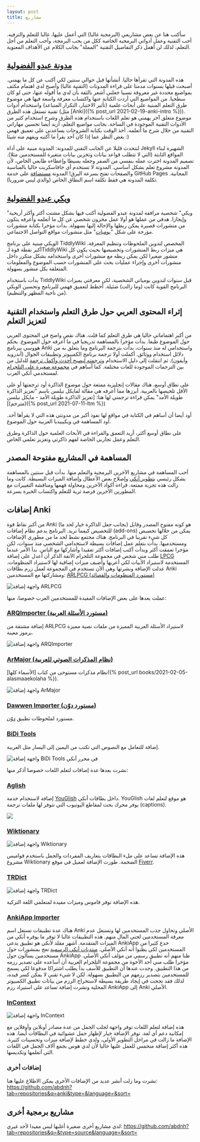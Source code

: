 ```yaml
---
layout: post
title: مشاريع
---
```


سأكتب هنا عن بعض مشاريعي (البرمجية غالبا) التي أعمل عليها، غالبا للتعلم والترفيه.
أحب التقنية وعمل أدواتي البرمجية الخاصة ككل من يحب البرمجة، وأحب التعلم من أجل التعلم،
لذلك لن أهمل ذكر التفاصيل التقنية "المملة" بجانب الكلام عن الأهداف المعنوية.

## [مدونة عبدو الفضولية](/)

هذه المدونة التي تقرأها حاليا. أنشأتها قبل حوالي سنتين لكي أكتب عن كل ما يهمني.
أصبحت قبلها بسنوات مدمنا على قراءة المدونات (التقنية غالبا) وأصبح لدي اهتمام مكثف
بمواضيع محددة غير معروفة نسبيا جعلني أشعر بالثقة بأن لدي ما أقوله عنها، حتى لو كان سطحيا.
من المواضيع التي أردت الكتابة عنها واكتساب معرفة واسعة فيها هي موضوع طرق التعلم المبنية على أبحاث علمية (تأثير الاختبار، التكرار المتباعد)
واستخدام أدوات تقنية تستغل هذه الطرق (مثل [Anki]({% post_url 2021-02-19-anki-intro %})).
موضوع متعلق آخر يهمني هو تعلم اللغات باستخدام هذه الطرق وشرح استخدام كثير من الأدوات التقنية الموجودة في الساحة.
بجانب مواضيع التعلم، أريد أيضا تحسين مهاراتي التقنية من خلال شرح ما أتعلمه.
أخذ الوقت بكتابة الشروحات يساعدني على تعميق فهمي بغض النظر عما إذا كان أحد يقرأ ما أكتبه ويفهم منه شيئا :)

لنتحدث قليلا عن الجانب التقني للمدونة: المدونة مبنية على أداة Jekyll الشهيرة لبناء المواقع الثابتة
(التي لا تتطلب قواعد بيانات وتخزين بيانات متغيرة للمستخدمين مثلا).
تصميم المدونة اخترت عمله بنفسي من الصفر وجعله بسيطا وإعطاءه طابعي الخاص، لأن المدونة
مشروع تعلم بشكل أساسي. المدونة لا تستخدم أي جافاسكربت حاليا بالمناسبة والصفحات تفتح بسرعة البرق!
المدونة [مستضافة](https://github.com/abdnh/abdnh.github.io/) على خدمة GitHub Pages المجانية.
تكلفة المدونة هي فقط تكلفة اسم النطاق الخاص (والذي ليس ضروريا).

## [ويكي عبدو الفضولية](/curious)

"ويكي" شخصية مرافقة لمدونة عبدو الفضولية أكتب فيها بشكل مشتت أكثر وأكثر أريحية وإيجازا.
هدفي من عملها هو أولا عمل مخزون شخصي عن كل ما أتعلمه وأعرفه يتكون من منشورات قصيرة يمكن
ربطها والإحالة إليها بسهولة. بدأت مؤخرا بكتابة منشورات مؤرخة على شكل "[يوميات](/curious/#%D9%8A%D9%88%D9%85%D9%8A%D8%A7%D8%AA%20%D9%81%D8%B6%D9%88%D9%84%D9%8A)"
مثل منشورات مواقع التواصل الاجتماعي.

الويكي مبنية على برنامج TiddlyWiki المخصص لتدوين الملحوظات وتنظيم المعرفة.
أكبر نقطة قوة لـTiddlyWiki هي ميزات ربط المنشورات وتخصيصها بحيث يكون كل منشور صغيرا لكن يمكن ربطه
مع منشورات أخرى واستخدامه بشكل متكرر داخل منشورات أخرى وإجراء عمليات بحث على المنشورات حسب الموضوع
والمعلومات المتعلقة بكل منشور بسهولة.

بدأت باستخدام TiddlyWiki قبل سنوات لتدوين يومياتي الشخصية، لكن معرفتي بميزات البرنامج القوية كانت (وما زالت) ضئيلة.
أخطط لتعميق فهمي للبرنامج وتحسين الويكي (من ناحية المظهر والتنظيم).

## إثراء المحتوى العربي حول طرق التعلم واستخدام التقنية لتعزيز التعلم

من أكبر اهتماماتي حاليا هي طرق التعلم كما قلت. هناك نقص واضح في المحتوى العربي حول الموضوع طبعا.
بدأت مؤخرا بالمساهمة تدريجيا في ما أعرفه حول الموضوع. بحكم هووسي ببرنامج Anki واستخدامي له منذ سنوات،
بدأت بترجمة البرنامج وما يتعلق به من دلائل استخدام ووثائق. أكملت أولا ترجمة برنامج الكمبيوتر وتطبيقات الجوال (أندرويد وأيفون).
ثم انتقلت إلى دليل الاستخدام و[ترجمته ليصبح أحدث وأكمل ترجمة](https://github.com/abdnh/anki-manual/)
للدليل من بين الترجمات الموجودة للغات مختلفة.
كما أساهم في [مجموعة صغيرة على التلجرام](https://t.me/Ankiarabic_QA) لمستخدمي أنكي العرب.

على نطاق أوسع، هناك مقالات إنجليزية ممتعة حول موضوع الذاكرة أود ترجمتها أو على الأقل تلخيصها بالعربية.
أبرزها مما أعرفه هي مقالة لمايكل نيلسن باسم "تعزيز الذاكرة طويلة الأمد" يمكن قراءة ترجمتي لها هنا:
[تعزيز الذاكرة طويلة الأمد - مايكل نيلسن (مترجم)]({% post_url 2021-07-11-ltm %})

أود أيضا أن أساهم في الكتابة في مواقع لها نفوذ أكبر من مدونتي هذه التي لا يقرأها أحد. أود المساهمة في ويكيبيديا العربية حول الموضوع.

على نطاق أوسع أكثر، أريد التعمق والقراءة في الأبحاث العلمية حول الذاكرة وطرق التعلم وعمل تجاربي الخاصة لفهم ذاكرتي وتعزيز
تعلمي الخاص.

## المساهمة في المشاريع مفتوحة المصدر

أحب المساهمة في مشاريع الآخرين البرمجية والتعلم منها. بدأت قبل سنتين بالمساهمة بشكل رئيسي
[بتطوير أنكي](https://github.com/ankitects/anki) وإصلاح بعض الأعطال وإضافة الميزات البسيطة.
كانت وما زالت هذه تجربة ممتعة. قراءة أكواد الآخرين ومحاولة فهمها ومناقشة التغييرات مع المطورين الآخرين
فرصة ثرية للتعلم واكتساب الخبرة بسرعة.

## إضافات Anki

من أكبر نقاط قوة Anki (بجانب جعل الذاكرة خيار لحد ما) هو كونه مفتوح المصدر وقابل للتخصيص كيفما تريد.
البرنامج يدعم نظام إضافات (add-ons) يمكن من خلالها تخصيص كل شيء تقريبا في البرنامج.
هناك مجتمع نشط لحد ما من مطوري الإضافات ومستخدميها.
بدأت بتعلم عمل إضافات بسيطة لاستخدامي الشخصي منذ سنوات، لكن مؤخرا تعمقت أكثر وبدأت أكتب إضافات أكثر تعقيدا وأشاركها
مع الناس. بدأ الأمر عندما طلب مني شخص في مجموعة التلجرام الآنفة الذكر أن أعدل على إضافة [LPCG](https://ankiweb.net/shared/info/2084557901) المستخدمة لاستيراد الأبيات لكي أعربها وأضيف ميزات إضافية لها لاستيراد المنظومات.
عدلت الإضافة ونشرتها وهي الآن تستخدم في المجموعة لعمل زرم بطاقات Anki ومشاركتها مع المستخدمين:
[ARLPCG (مستورد المنظومات والقصائد)](https://ankiweb.net/shared/info/1642554134)

![واجهة إضافة ARLPCG](https://raw.githubusercontent.com/abdnh/AnkiLPCG/ar/shot1.png)

عملت بعدها على بعض الإضافات المفيدة للمستخدمين العرب خصوصا، منها:

### [ARQImporter (مستورد الأسئلة العربية)](https://ankiweb.net/shared/info/1299710950)

إضافة مشتقة من ARLPCG لاستيراد الأسئلة العربية المميزة من ملفات نصية مميزة برموز معينة.

![واجهة إضافة ARQImporter](https://raw.githubusercontent.com/abdnh/ARQImporter/master/screenshots/dialog.jpg)

### [ArMajor (نظام المذكرات الصوتي للعربية)](https://ankiweb.net/shared/info/616438440)

نظام مذكرات مستوحى من كتاب [الأسماء كلها]({% post_url books/2021-02-05-alasmaaekolaha %}).

![واجهة إضافة ArMajor](https://raw.githubusercontent.com/abdnh/armajor/master/shot-1.png)

### [Dawwen Importer (مستورد دوّن)](https://ankiweb.net/shared/info/1670363972)

مستورد لملحوظات تطبيق [دوّن](https://play.google.com/store/apps/details?id=com.dawwen).

### [BiDi Tools](https://ankiweb.net/shared/info/281067366)

إضافة للتعامل مع النصوص التي تكتب من اليمين إلى اليسار مثل العربية.

![واجهة إضافة BiDi Tools في محرر أنكي](https://raw.githubusercontent.com/abdnh/anki-bidi-tools/master/demo/editor.png)

نشرت بعدها عدة إضافات لتعلم اللغات خصوصا أذكر منها:

### [Aglish](https://ankiweb.net/shared/info/38866997)

إضافة لاستخدام خدمة [YouGlish](https://youglish.com/) داخل بطاقات أنكي.
YouGlish هو موقع لتعلم لغات يوفر محرك بحث لمقاطع اليوتيوب التي تتوفر لها ملفات ترجمة (captions).

![](/assets/images/aglish.png)

### [Wiktionary](https://ankiweb.net/shared/info/2087444887)

![واجهة إضافة Wiktionary](https://raw.githubusercontent.com/abdnh/anki-wiktionary/master/images/dialog.png)

هذه الإضافة تساعد على ملء البطاقات بتعاريف المفردات والجمل باستخدم قواميس مشروع Wiktionary الضخمة. طورت الإضافة لعميل في موقع [Fiverr](https://www.fiverr.com/abd_nh/develop-an-anki-addon).

### [TRDict](https://ankiweb.net/shared/info/351090164)

![واجهة إضافة TRDict](https://raw.githubusercontent.com/abdnh/anki-trdict/master/shots/dialog.png)

هذه الإضافة توفر قاموس وميزات مفيدة لمتعلمي اللغة التركية.

### [AnkiApp Importer](https://ankiweb.net/shared/info/2072125761)

هناك عدة تطبيقات تستغل اسم Anki الأصلي وتحاول جذب المستخدمين لها وتستغل عدم معرفة المستخدمين لجني المال منهم.
هذه التطبيقات غالبا لا توفر ما يوفره أنكي من الميزات المتقدمة. أشهر مقلد لأنكي هو تطبيق يدعى AnkiApp
خدع كثيرا من المستخدمين لكي يظنوا أنه أنكي الأصلي. [منتديات أنكي الرسمية](https://forums.ankiweb.net/)
تعج بمنشورات حول مستخدمين يسألون حول AnkiApp ظنا منهم أنه تطبيق رسمي من مؤلف أنكي الأصلي.
مؤخرا طلب مني أحد الأخوة من مجموعة التلجرام العربية أن أساعده على تصدير رزمه من هذا التطبيق. وجدت عندها
أن التطبيق للأسف بدأ يطلب اشتراكا مدفوعا لكي يسمح للمستخدمين بتصدير رزمهم من التطبيق بسهولة.
لكن لا شيء تقني لا يمكن كسر قيده، لذلك فقد نجحت في إيجاد طريقة بسيطة لاستخراج الرزم من بيانات تطبيق الكمبيوتر المحلية
ونشرت إضافة تساعد على استيراد رزم AnkiApp إلى Anki الأصلي.

### [InContext](https://github.com/abdnh/anki-incontext)

![واجهة إضافة InContext](/assets/images/incontext.png)

هذه إضافة لتعلم اللغات توفر واجهة لجلب الجمل من عدة مصادر أونلاين وأوفلاين مع إمكانية دعم أي لغة.
توفر الإضافة خيار لإظهار جمل عشوائية في البطاقات أيضا.
هذه الإضافة ما زالت في مراحل التطوير الأولى، ولدي خطط لإضافة ميزات وتحسينات كثيرة.
هذه أكثر إضافة متحمس للعمل عليها حاليا لأن لدي هوس بجمع آلاف الجمل في اللغات التي أتعلمها وتكديسها.

### إضافات أخرى

نشرت وما زلت أنشر عديد من الإضافات الأخرى يمكن الاطلاع عليها هنا: <https://github.com/abdnh?tab=repositories&q=anki&type=&language=&sort=>

## مشاريع برمجية أخرى

لدي مشاريع أخرى صغيرة أغلبها ليس مفيدا لأحد غيري: <https://github.com/abdnh?tab=repositories&q=&type=source&language=&sort=>
